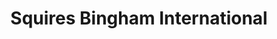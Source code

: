 ---
title: "Squires Bingham International"
url: /quezon-city/squires-bingham-international/
shop: Waffen
---